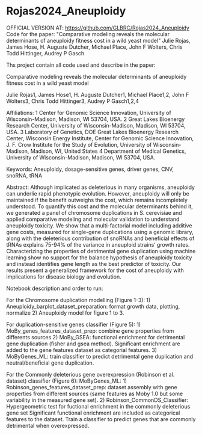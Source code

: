# Rojas2024_Aneuploidy

OFFICIAL VERSION AT: https://github.com/GLBRC/Rojas2024_Aneuploidy
 Code for the paper: "Comparative modeling reveals the molecular determinants of aneuploidy fitness cost in a wild yeast model"   Julie Rojas, James Hose, H. Auguste Dutcher, Michael Place, John F Wolters, Chris Todd Hittinger, Audrey P Gasch

Ths project contain all code used and describe in the paper:

Comparative modeling reveals the molecular determinants of aneuploidy fitness cost in a wild yeast model 

Julie Rojas1, James Hose1, H. Auguste Dutcher1, Michael Place1,2, John F Wolters3, Chris Todd Hittinger3, Audrey P Gasch1,2,4

Affiliations:
1	Center for Genomic Science Innovation, University of Wisconsin-Madison, Madison, WI 53704, USA.
2	Great Lakes Bioenergy Research Center, University of Wisconsin-Madison, Madison, WI 53704, USA.
3	Laboratory of Genetics, DOE Great Lakes Bioenergy Research Center, Wisconsin Energy Institute, 
	Center for Genomic Science Innovation, J. F. Crow Institute for the Study of Evolution, University of Wisconsin-Madison, Madison, WI, United States
4	Department of Medical Genetics, University of Wisconsin-Madison, Madison, WI 53704, USA.

Keywords: Aneuploidy, dosage-sensitive genes, driver genes, CNV, snoRNA, tRNA

Abstract:
Although implicated as deleterious in many organisms, aneuploidy can underlie rapid phenotypic evolution. 
However, aneuploidy will only be maintained if the benefit outweighs the cost, which remains incompletely understood. 
To quantify this cost and the molecular determinants behind it, we generated a panel of chromosome duplications in S. cerevisiae 
and applied comparative modeling and molecular validation to understand aneuploidy toxicity. We show that a multi-factorial model 
including additive gene costs, measured for single-gene duplications using a genomic library, along with the deleterious contribution
of snoRNAs and beneficial effects of tRNAs explains 75-94% of the variance in aneuploid strains’ growth rates. Characterizing the 
properties of detrimental gene duplication using machine learning show no support for the balance hypothesis of aneuploidy toxicity 
and instead identifies gene length as the best predictor of toxicity. Our results present a generalized framework for the cost of 
aneuploidy with implications for disease biology and evolution. 

Notebook description and order to run:

For the Chromosome duplication modelling (Figure 1-3):
	1) Aneuploidy_barplot_dataset_preparation: format growth data, plotting, normalize
	2) Aneuploidy model for figure 1 to 3.

For duplication-sensitive genes classifier (Figure 5):
	1) MoBy_genes_features_dataset_prep: combine gene properties from differents sources
	2) MoBy_GSEA: functional enrichment for detrimental gene duplication (fisher and gsea method). 
	   Significant enrichment are added to the gene features dataset as categorial features.
	3) MoByGenes_ML: train classifier to predict detrimental gene duplication and neutral/beneficial gene duplication.

For the Commonly deleterious gene overexpression (Robinson et al. dataset) classifier (Figure 6):
MoByGenes_ML:
	1) Robinson_genes_features_dataset_prep: dataset assembly with gene properties from different sources 
	  (same features as Moby 1.0 but some variability in the measured gene set). 
	2) Robinson_CommonDS_Classifier: Hypergeometric test for fuctional enrichment in the commonly deleterious gene set
	   Significant functional enrichment are included as categorical features to the dataset. Train a classifier to predict genes that are commonly detrimental when overexpressed.
